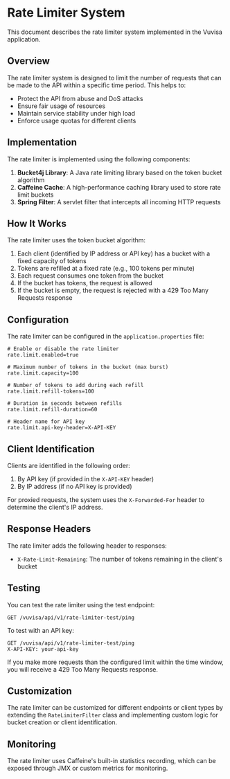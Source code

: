 # Rate Limiter System

This document describes the rate limiter system implemented in the Vuvisa application.

## Overview

The rate limiter system is designed to limit the number of requests that can be made to the API within a specific time period. This helps to:

- Protect the API from abuse and DoS attacks
- Ensure fair usage of resources
- Maintain service stability under high load
- Enforce usage quotas for different clients

## Implementation

The rate limiter is implemented using the following components:

1. **Bucket4j Library**: A Java rate limiting library based on the token bucket algorithm
2. **Caffeine Cache**: A high-performance caching library used to store rate limit buckets
3. **Spring Filter**: A servlet filter that intercepts all incoming HTTP requests

## How It Works

The rate limiter uses the token bucket algorithm:

1. Each client (identified by IP address or API key) has a bucket with a fixed capacity of tokens
2. Tokens are refilled at a fixed rate (e.g., 100 tokens per minute)
3. Each request consumes one token from the bucket
4. If the bucket has tokens, the request is allowed
5. If the bucket is empty, the request is rejected with a 429 Too Many Requests response

## Configuration

The rate limiter can be configured in the `application.properties` file:

```properties
# Enable or disable the rate limiter
rate.limit.enabled=true

# Maximum number of tokens in the bucket (max burst)
rate.limit.capacity=100

# Number of tokens to add during each refill
rate.limit.refill-tokens=100

# Duration in seconds between refills
rate.limit.refill-duration=60

# Header name for API key
rate.limit.api-key-header=X-API-KEY
```

## Client Identification

Clients are identified in the following order:

1. By API key (if provided in the `X-API-KEY` header)
2. By IP address (if no API key is provided)

For proxied requests, the system uses the `X-Forwarded-For` header to determine the client's IP address.

## Response Headers

The rate limiter adds the following header to responses:

- `X-Rate-Limit-Remaining`: The number of tokens remaining in the client's bucket

## Testing

You can test the rate limiter using the test endpoint:

```
GET /vuvisa/api/v1/rate-limiter-test/ping
```

To test with an API key:

```
GET /vuvisa/api/v1/rate-limiter-test/ping
X-API-KEY: your-api-key
```

If you make more requests than the configured limit within the time window, you will receive a 429 Too Many Requests response.

## Customization

The rate limiter can be customized for different endpoints or client types by extending the `RateLimiterFilter` class and implementing custom logic for bucket creation or client identification.

## Monitoring

The rate limiter uses Caffeine's built-in statistics recording, which can be exposed through JMX or custom metrics for monitoring.